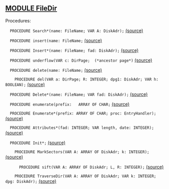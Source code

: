 
## [MODULE FileDir](https://github.com/io-core/Files/blob/main/FileDir.Mod)

Procedures:


`  PROCEDURE Search*(name: FileName; VAR A: DiskAdr);` [(source)](https://github.com/io-core/Files/blob/main/FileDir.Mod#L80)


`  PROCEDURE insert(name: FileName;` [(source)](https://github.com/io-core/Files/blob/main/FileDir.Mod#L97)


`  PROCEDURE Insert*(name: FileName; fad: DiskAdr);` [(source)](https://github.com/io-core/Files/blob/main/FileDir.Mod#L157)


`  PROCEDURE underflow(VAR c: DirPage;  (*ancestor page*)` [(source)](https://github.com/io-core/Files/blob/main/FileDir.Mod#L171)


`  PROCEDURE delete(name: FileName;` [(source)](https://github.com/io-core/Files/blob/main/FileDir.Mod#L220)


`    PROCEDURE del(VAR a: DirPage; R: INTEGER; dpg1: DiskAdr; VAR h: BOOLEAN);` [(source)](https://github.com/io-core/Files/blob/main/FileDir.Mod#L231)


`  PROCEDURE Delete*(name: FileName; VAR fad: DiskAdr);` [(source)](https://github.com/io-core/Files/blob/main/FileDir.Mod#L266)


`  PROCEDURE enumerate(prefix:   ARRAY OF CHAR;` [(source)](https://github.com/io-core/Files/blob/main/FileDir.Mod#L280)


`  PROCEDURE Enumerate*(prefix: ARRAY OF CHAR; proc: EntryHandler);` [(source)](https://github.com/io-core/Files/blob/main/FileDir.Mod#L306)


`  PROCEDURE Attributes*(fad: INTEGER; VAR length, date: INTEGER);` [(source)](https://github.com/io-core/Files/blob/main/FileDir.Mod#L311)


`  PROCEDURE Init*;` [(source)](https://github.com/io-core/Files/blob/main/FileDir.Mod#L318)


`    PROCEDURE MarkSectors(VAR A: ARRAY OF DiskAdr; k: INTEGER);` [(source)](https://github.com/io-core/Files/blob/main/FileDir.Mod#L322)


`      PROCEDURE sift(VAR A: ARRAY OF DiskAdr; L, R: INTEGER);` [(source)](https://github.com/io-core/Files/blob/main/FileDir.Mod#L327)


`    PROCEDURE TraverseDir(VAR A: ARRAY OF DiskAdr; VAR k: INTEGER; dpg: DiskAdr);` [(source)](https://github.com/io-core/Files/blob/main/FileDir.Mod#L361)

